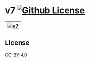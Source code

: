 v7 [![Github License](https://img.shields.io/github/license/setetres/v7.svg)](https://github.com/setetres/v7/blob/master/LICENSE)
==

| [![v7](https://setetres.s3.amazonaws.com/setetres.st/img/share-v7.png?v=1&raw=true)](http://v7.setetres.st) |
| ----------------------------------------------------------------------------------------------------------- |

License
-------

[CC-BY-4.0]

[http://v7.setetres.st]: http://v7.setetres.st
[CC-BY-4.0]: http://creativecommons.org/licenses/by/4.0
